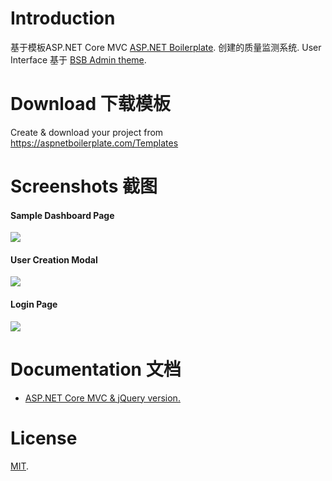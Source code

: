 # Introduction

基于模板ASP.NET Core MVC  [ASP.NET Boilerplate](https://aspnetboilerplate.com/Pages/Documents). 创建的质量监测系统.
User Interface 基于 [BSB Admin theme](https://github.com/gurayyarar/AdminBSBMaterialDesign).
 
# Download 下载模板

Create & download your project from https://aspnetboilerplate.com/Templates

# Screenshots 截图

#### Sample Dashboard Page
![](_screenshots/module-zero-core-template-ui-home.png)

#### User Creation Modal
![](_screenshots/module-zero-core-template-ui-user-create-modal.png)

#### Login Page

![](_screenshots/module-zero-core-template-ui-login.png)

# Documentation 文档

* [ASP.NET Core MVC & jQuery version.](https://aspnetboilerplate.com/Pages/Documents/Zero/Startup-Template-Core)

# License

[MIT](LICENSE).

